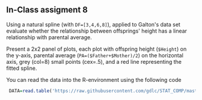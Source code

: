 ## In-Class assigment 8

Using a natural spline (with `DF=[3,4,6,8]`), applied to Galton's data set  evaluate whether the relationship between offsprings' height has a linear relationship with parental average. 

Present a 2x2 panel of plots, each plot with offspring height (`$Height`) on the y-axis, parental average (`PA=($Father+$Mother)/2`) on the horizontal axis, grey (col=8) small points (cex=.5), and a red line representing the fitted spline. 


You can read the data into the R-environment using the following code


```r
 DATA=read.table('https://raw.githubusercontent.com/gdlc/STAT_COMP/master/GALTON.csv',header=TRUE,sep=',')
```
